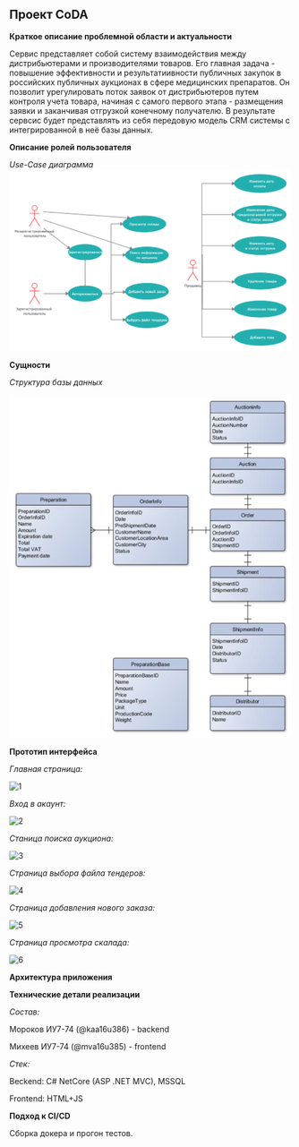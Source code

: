 Проект CoDA
----
**Краткое описание проблемной области и актуальности**

Сервис представляет собой систему взаимодействия между дистрибьютерами и производителями товаров. Его главная задача - повышение эффективности и результатиивности публичных закупок в российских публичных аукционах в сфере медицинских препаратов.
Он позволит урегулировать поток заявок от дистрибьютеров путем контроля учета товара, начиная с самого первого этапа - размещения заявки и заканчивая отгрузкой конечному получателю. В результате сервсис будет представлять из себя передовую модель CRM системы с интегрированной в неё базы данных.

**Описание ролей пользователя**

*Use-Case диаграмма*
![UseCase](images/UseCase.jpg)

**Сущности**

*Структура базы данных*

![DB](images/Er-diag.png)

**Прототип интерфейса**

*Главная страница:*

![1](/images/1.tiff)

*Вход в акаунт:*

![2](/images/2.tiff)

*Станица поиска аукциона:*

![3](/images/3.tiff)

*Страница выбора файла тендеров:*

![4](/images/4.tiff)

*Страница добавления нового заказа:*

![5](/images/5.tiff)

*Страница просмотра скалада:*

![6](/images/6.tiff)

**Архитектура приложения**


**Технические детали реализации**

*Состав:*

Мороков ИУ7-74 (@kaa16u386) - backend

Михеев ИУ7-74 (@mva16u385) - frontend

*Стек:*

Beckend: C# NetCore (ASP .NET MVC), MSSQL

Frontend: HTML+JS

**Подход к CI/CD**

Сборка докера и прогон тестов.
